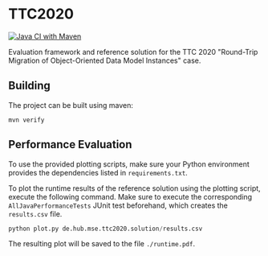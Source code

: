 # TTC2020

[![Java CI with Maven](https://github.com/dwagelaar/ttc2020/actions/workflows/maven.yml/badge.svg)](https://github.com/dwagelaar/ttc2020/actions/workflows/maven.yml)

Evaluation framework and reference solution for the TTC 2020 "Round-Trip Migration of Object-Oriented Data Model Instances" case.

## Building

The project can be built using maven:

```
mvn verify
```

## Performance Evaluation

To use the provided plotting scripts, make sure your Python environment provides the dependencies listed in `requirements.txt`.

To plot the runtime results of the reference solution using the plotting script, execute the following command. Make sure to execute the corresponding `AllJavaPerformanceTests` JUnit test beforehand, which creates the `results.csv` file.

```python
python plot.py de.hub.mse.ttc2020.solution/results.csv
```

The resulting plot will be saved to the file `./runtime.pdf`.
